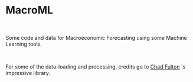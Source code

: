 # MacroML

<br>

Some code and data for Macroeconomic Forecasting using some Machine Learning tools.


<br>

For some of the data-loading and processing, credits go to [Chad Fulton](http://www.chadfulton.com) 's impressive library.

